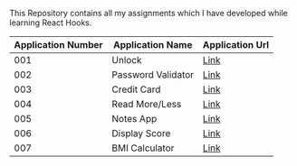 This Repository contains all my assignments which I have developed while learning React Hooks.

| Application Number | Application Name                | Application Url                            |
| -------------- | ---------------------------| --------------------------------------------------- |
| 001            | Unlock             | [Link](http://bvreacthooks01.ccbp.tech)               |
| 002            | Password Validator | [Link](http://bvreacthooks02.ccbp.tech)               |
| 003            | Credit Card        | [Link](http://bvreacthooks03.ccbp.tech)               |
| 004            | Read More/Less     | [Link](http://bvreacthooks04.ccbp.tech)               |
| 005            | Notes App          | [Link](http://bvreacthooks05.ccbp.tech)               |
| 006            | Display Score      | [Link](http://bvreacthooks06.ccbp.tech)               |
| 007            | BMI Calculator      | [Link](http://bvreacthooks07.ccbp.tech)               |
